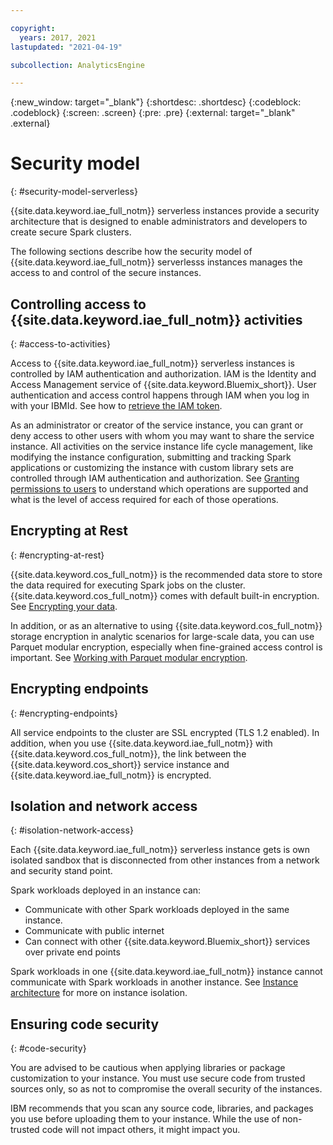 ```yaml
---

copyright:
  years: 2017, 2021
lastupdated: "2021-04-19"

subcollection: AnalyticsEngine

---
```


{:new_window: target="_blank"}
{:shortdesc: .shortdesc}
{:codeblock: .codeblock}
{:screen: .screen}
{:pre: .pre}
{:external: target="_blank" .external}

# Security model
{: #security-model-serverless}

{{site.data.keyword.iae_full_notm}} serverless instances provide a security architecture that is designed to enable administrators and developers to create secure Spark clusters.

The following sections describe how the security model of {{site.data.keyword.iae_full_notm}} serverlesss instances manages the access to and control of the secure instances.

## Controlling access to {{site.data.keyword.iae_full_notm}} activities
{: #access-to-activities}

Access to {{site.data.keyword.iae_full_notm}} serverless instances is controlled by IAM authentication and authorization. IAM is the Identity and Access Management service of {{site.data.keyword.Bluemix_short}}. User authentication and access control happens through IAM when you log in with your IBMId. See how to [retrieve the IAM token](/docs/AnalyticsEngine?topic=AnalyticsEngine-retrieve-iam-token-serverless).

As an administrator or creator of the service instance, you can grant or deny access to other users with whom you may want to share the service instance. All activities on the service instance life cycle management, like modifying the instance configuration, submitting and tracking Spark applications or customizing the instance with custom library sets are controlled through IAM authentication and authorization. See [Granting permissions to users](/docs/AnalyticsEngine?topic=AnalyticsEngine-grant-permissions-serverless) to understand which operations are supported and what is the level of access required for each of those operations.

## Encrypting at Rest
{: #encrypting-at-rest}

{{site.data.keyword.cos_full_notm}} is the recommended data store to store the data required for executing Spark jobs on the cluster. {{site.data.keyword.cos_full_notm}} comes with default built-in encryption. See [Encrypting your data](/docs/cloud-object-storage/basics?topic=cloud-object-storage-encryption#encryption).

In addition, or as an alternative to using {{site.data.keyword.cos_full_notm}} storage encryption in analytic scenarios for large-scale data, you can use Parquet modular encryption, especially when fine-grained access control is important. See [Working with Parquet modular encryption](/docs/AnalyticsEngine?topic=AnalyticsEngine-parquet-encryption-serverless).

## Encrypting endpoints
{: #encrypting-endpoints}

All service endpoints to the cluster are SSL encrypted (TLS 1.2 enabled). In addition, when you use {{site.data.keyword.iae_full_notm}} with {{site.data.keyword.cos_full_notm}}, the link between the {{site.data.keyword.cos_short}} service instance and {{site.data.keyword.iae_full_notm}} is encrypted.

## Isolation and network access
{: #isolation-network-access}

Each {{site.data.keyword.iae_full_notm}} serverless instance gets is own isolated sandbox that is disconnected from other instances  from a network and security stand point.

Spark workloads deployed in an instance can:
- Communicate with other Spark workloads deployed in the same instance.
- Communicate with public internet
- Can connect with other {{site.data.keyword.Bluemix_short}} services over private end points

Spark workloads in one {{site.data.keyword.iae_full_notm}} instance cannot communicate with Spark workloads in another instance. See [Instance architecture](/docs/AnalyticsEngine?topic=AnalyticsEngine-serverless-architecture-concepts#serverless-architecture) for more on instance isolation.

## Ensuring code security
{: #code-security}

You are advised to be cautious when applying libraries or package customization to your instance. You must use secure code from trusted sources only, so as not to compromise the overall security of the instances.

IBM recommends that you scan any source code, libraries, and packages you use before uploading them to your instance. While the use of non-trusted code will not impact others, it might impact you.
